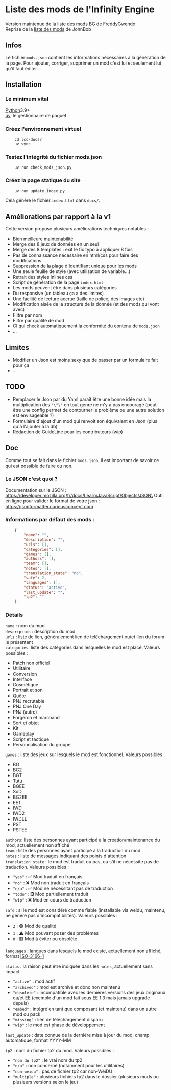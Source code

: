 # Liste des mods de l'Infinity Engine

Version maintenue de la [liste des mods](https://github.com/LaCouronnedeCuivre/lcc-docs/listes_mods/liste_mods1_bg.html) BG de FreddyGwendo \
Reprise de la [liste des mods](https://11jo.github.io/lcc-docs/listes_mods/liste_mods1_bg.html) de JohnBob

## Infos

Le fichier `mods.json` contient les informations nécessaires à la génération de la page. Pour ajouter, corriger, supprimer un mod c'est lui et seulement lui qu'il faut éditer.

## Installation

### Le minimum vital

[Python](https://www.python.org/downloads/)3.9+\
[uv](https://docs.astral.sh/uv/getting-started/installation/), le gestionnaire de paquet

### Créez l'environnement virtuel
```
    cd lcc-docs/
    uv sync
```

### Testez l'intégrité du fichier mods.json
```
    uv run check_mods_json.py
```

### Créez la page statique du site
```
    uv run update_index.py
```
Cela génère le fichier `index.html` dans `docs/`.

## Améliorations par rapport à la v1

Cette version propose plusieurs améliorations techniques notables :
* Bien meilleure maintenabilité
* Merge des 8 jeux de données en un seul
* Merge des 8 templates : exit le fix typo à appliquer 8 fois
* Pas de connaissance nécessaire en html/css pour faire des modifications
* Suppression de la plage d'identifiant unique pour les mods
* Une seule feuille de style (avec utilisation de variable…)
* Retrait des styles inlines css
* Script de génération de la page `index.html`
* Les mods peuvent être dans plusieurs catégories
* Du responsive (un tableau ça a des limites)
* Une facilité de lecture accrue (taille de police, des images etc)
* Modification aisée de la structure de la donnée (et des mods qui vont avec)
* Filtre par nom
* Filtre par qualité de mod
* CI qui check automatiquement la conformité du contenu de `mods.json`
* …

## Limites
* Modifier un Json est moins sexy que de passer par un formulaire fait pour ça
* …


## TODO
* Remplacer le Json par du Yaml paraît être une bonne idée mais la multiplication des `'\"\'` en tout genre ne m'y a pas encouragé (peut-être une config permet de contourner le problème ou une autre solution est envisageable ?)
* Formulaire d'ajout d'un mod qui renvoit son équivalent en Json (plus qu'à l'ajouter à la db)
* Rédaction de GuideLine pour les contributeurs (wip)


## Doc

Comme tout se fait dans le fichier `mods.json`, il est important de savoir ce qui est possible de faire ou non.

### Le JSON c'est quoi ?
Documentation sur le JSON : https://developer.mozilla.org/fr/docs/Learn/JavaScript/Objects/JSON\
Outil en ligne pour valider le format de votre json : https://jsonformatter.curiousconcept.com


### Informations par défaut des mods :
```json
    {
        "name": "",
        "description": "",
        "urls": [],
        "categories": [],
        "games": [],
        "authors": [],
        "team": [],
        "notes": [],
        "translation_state": "no",
        "safe": 2,
        "languages": [],
        "status": "active",
        "last_update": "",
        "tp2": ""
    }
```


### Détails
`name` : nom du mod\
`description` : description du mod\
`urls` : liste de lien, généralement lien de téléchargement ou/et lien du forum le présentant\
`categories`: liste des catégories dans lesquelles le mod est placé. Valeurs possibles :
 - Patch non officiel
 - Utilitaire
 - Conversion
 - Interface
 - Cosmétique
 - Portrait et son
 - Quête
 - PNJ recrutable
 - PNJ One Day
 - PNJ (autre)
 - Forgeron et marchand
 - Sort et objet
 - Kit
 - Gameplay
 - Script et tactique
 - Personnalisation du groupe

`games` : liste des jeux sur lesquels le mod est fonctionnel. Valeurs possibles :
 - BG
 - BG2
 - BGT
 - Tutu
 - BGEE
 - SoD
 - BG2EE
 - EET
 - IWD
 - IWD2
 - IWDEE
 - PST
 - PSTEE

`authors`: liste des personnes ayant participé à la création/maintenance du mod, actuellement non affiché\
`team` : liste des personnes ayant participé à la traduction du mod\
`notes` : liste de messages indiquant des points d'attention\
`translation_state` : le mod est traduit ou pas, ou s'il ne nécessite pas de traduction. Valeurs possibles :
 - `"yes"` : ✅ Mod traduit en français
 - `"no"` : ❌ Mod non traduit en français
 - `"n/a"` : ✅ Mod ne nécessitant pas de traduction
 - `"todo"` : ❎ Mod partiellement traduit
 - `"wip"` : ❌ Mod en cours de traduction

`safe` : si le mod est considéré comme fiable (installable via weidu, maintenu, ne génère pas d'incompatibilités). Valeurs possibles :
 - `2` : 🟢 Mod de qualité
 - `1` : ⚠️ Mod pouvant poser des problèmes
 - `0` : 🟥 Mod à éviter ou obsolète

`languages` : langues dans lesquels le mod existe, actuellement non affiché, format [ISO-3166-1](https://fr.wikipedia.org/wiki/ISO_3166-1)

`status` : la raison peut être indiquée dans les `notes`, actuellement sans impact
 - `"active"` : mod actif
 - `"archived"` : mod est archivé et donc non maintenu
 - `"obsolete"` : incompatible avec les dernières versions des jeux originaux ou/et EE (exemple d'un mod fait sous EE 1.3 mais jamais upgrade depuis)
 - `"embed"` : intégré en tant que composant (et maintenu) dans un autre mod ou pack
 - `"missing"` : lien de téléchargement disparu
 - `"wip"` : le mod est phase de développement

`last_update` : date connue de la dernière mise à jour du mod, champ automatique, format YYYY-MM

`tp2` : nom du fichier tp2 du mod. Valeurs possibles :
 - `"nom du tp2"` : le vrai nom du tp2
 - `"n/a"` : non concerné (notamment pour les utilitaires)
 - `"non-weidu"` : pas de fichier tp2 car non-WeiDU
 - `"multiple"` : plusieurs fichiers tp2 dans le dossier (plusieurs mods ou plusieurs versions selon le jeu)

